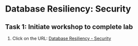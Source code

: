 # Database Resiliency: Security

## Task 1: Initiate workshop to complete lab

1. Click on the URL:
    <a href="https://apexapps.oracle.com/pls/apex/r/dbpm/livelabs/run-workshop?p210_wid=3071&p210_wec=&session=105044730216277">Database Resiliency - Security</a>